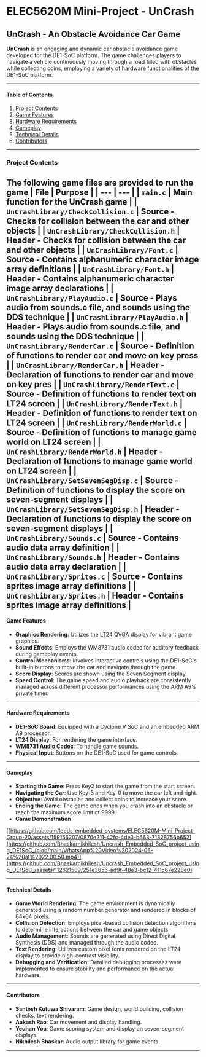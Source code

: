 # ELEC5620M Mini-Project - UnCrash

## UnCrash - An Obstacle Avoidance Car Game

**UnCrash** is an engaging and dynamic car obstacle avoidance game developed for the DE1-SoC platform. The game challenges players to navigate a vehicle continuously moving through a road filled with obstacles while collecting coins, employing a variety of hardware functionalities of the DE1-SoC platform.

---

#### Table of Contents
1. [Project Contents](#project-contents)
2. [Game Features](#game-features)
3. [Hardware Requirements](#hardware-requirements)
4. [Gameplay](#gameplay)
5. [Technical Details](#technical-details)
6. [Contributors](#contributors)

---
### Project Contents
The following game files are provided to run the game
| File | Purpose |
| ---  | --- |
| `main.c`         | Main function for the UnCrash game |
| `UnCrashLibrary/CheckCollision.c`     | Source - Checks for collision between the car and other objects |
| `UnCrashLibrary/CheckCollision.h`     | Header - Checks for collision between the car and other objects |
| `UnCrashLibrary/Font.c`     | Source - Contains alphanumeric character image array definitions |
| `UnCrashLibrary/Font.h`     | Header - Contains alphanumeric character image array declarations |
| `UnCrashLibrary/PlayAudio.c`     | Source - Plays audio from sounds.c file, and sounds using the DDS technique |
| `UnCrashLibrary/PlayAudio.h`     | Header - Plays audio from sounds.c file, and sounds using the DDS technique |
| `UnCrashLibrary/RenderCar.c`     | Source - Definition of functions to render car and move on key press |
| `UnCrashLibrary/RenderCar.h`     | Header - Declaration of functions to render car and move on key pres |
| `UnCrashLibrary/RenderText.c`     | Source - Definition of functions to render text on LT24 screen  |
| `UnCrashLibrary/RenderText.h`     | Header - Definition of functions to render text on LT24 screen |
| `UnCrashLibrary/RenderWorld.c`     | Source - Definition of functions to manage game world on LT24 screen |
| `UnCrashLibrary/RenderWorld.h`     | Header - Declaration of functions to manage game world on LT24 screen |
| `UnCrashLibrary/SetSevenSegDisp.c`     | Source - Definition of functions to display the score on seven-segment displays |
| `UnCrashLibrary/SetSevenSegDisp.h`     | Header - Declaration of functions to display the score on seven-segment displays |
| `UnCrashLibrary/Sounds.c`     | Source - Contains audio data array definition |
| `UnCrashLibrary/Sounds.h`     | Header - Contains audio data array declaration |
| `UnCrashLibrary/Sprites.c`     | Source - Contains sprites image array definitions |
| `UnCrashLibrary/Sprites.h`     | Header - Contains sprites image array definitions |
---

#### Game Features

- **Graphics Rendering**: Utilizes the LT24 QVGA display for vibrant game graphics.
- **Sound Effects**: Employs the WM8731 audio codec for auditory feedback during gameplay events.
- **Control Mechanisms**: Involves interactive controls using the DE1-SoC's built-in buttons to move the car and navigate through the game.
- **Score Display**: Scores are shown using the Seven Segment display.
- **Speed Control**: The game speed and audio playback are consistently managed across different processor performances using the ARM A9's private timer.

---

#### Hardware Requirements

- **DE1-SoC Board**: Equipped with a Cyclone V SoC and an embedded ARM A9 processor.
- **LT24 Display**: For rendering the game interface.
- **WM8731 Audio Codec**: To handle game sounds.
- **Physical Input**: Buttons on the DE1-SoC used for game controls.

---

#### Gameplay

- **Starting the Game**: Press Key2 to start the game from the start screen.
- **Navigating the Car**: Use Key-3 and Key-0 to move the car left and right.
- **Objective**: Avoid obstacles and collect coins to increase your score.
- **Ending the Game**: The game ends when you crash into an obstacle or reach the maximum score limit of 9999.
- **Game Demonstration**

[[https://github.com/leeds-embedded-systems/ELEC5620M-Mini-Project-Group-20/assets/159156207/0870e211-42fc-4de3-b663-71328756b652](https://github.com/Bhaskarnikhilesh/Uncrash_Embedded_SoC_project_using_DE1SoC_/blob/main/WhatsApp%20Video%202024-06-24%20at%2022.00.50.mp4)](https://github.com/Bhaskarnikhilesh/Uncrash_Embedded_SoC_project_using_DE1SoC_/assets/112621589/251e3656-ad9f-48e3-bc12-411c67e228e0)

---

#### Technical Details

- **Game World Rendering**: The game environment is dynamically generated using a random number generator and rendered in blocks of 64x64 pixels.
- **Collision Detection**: Employs pixel-based collision detection algorithms to determine interactions between the car and game objects.
- **Audio Management**: Sounds are generated using Direct Digital Synthesis (DDS) and managed through the audio codec.
- **Text Rendering**: Utilizes custom pixel fonts rendered on the LT24 display to provide high-contrast visibility.
- **Debugging and Verification**: Detailed debugging processes were implemented to ensure stability and performance on the actual hardware.

---

#### Contributors

- **Santosh Kutuwa Shivaram**: Game design, world building, collision checks, text rendering.
- **Aakash Rao**: Car movement and display handling.
- **Yeuhan You**: Game scoring system and display on seven-segment displays.
- **Nikhilesh Bhaskar**: Audio output library for game events.

---
